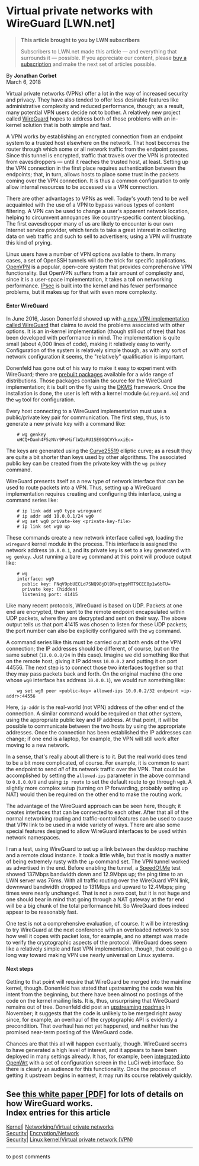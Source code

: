 # Virtual private networks with WireGuard [LWN.net]

> **This article brought to you by LWN subscribers**
> 
> Subscribers to LWN.net made this article — and everything that surrounds it — possible. If you appreciate our content, please [buy a subscription](/Promo/nst-nag3/subscribe) and make the next set of articles possible. 

By **Jonathan Corbet**  
March 6, 2018 

Virtual private networks (VPNs) offer a lot in the way of increased security and privacy. They have also tended to offer less desirable features like administrative complexity and reduced performance, though; as a result, many potential VPN users decide not to bother. A relatively new project called [WireGuard](https://www.wireguard.com/) hopes to address both of those problems with an in-kernel solution that is both simple and fast. 

A VPN works by establishing an encrypted connection from an endpoint system to a trusted host elsewhere on the network. That host becomes the router through which some or all network traffic from the endpoint passes. Since this tunnel is encrypted, traffic that travels over the VPN is protected from eavesdroppers — until it reaches the trusted host, at least. Setting up the VPN connection in the first place requires authentication between the endpoints; that, in turn, allows hosts to place some trust in the packets coming over the VPN connection. It is thus a common configuration to only allow internal resources to be accessed via a VPN connection. 

There are other advantages to VPNs as well. Today's youth tend to be well acquainted with the use of a VPN to bypass various types of content filtering. A VPN can be used to change a user's apparent network location, helping to circumvent annoyances like country-specific content blocking. The first eavesdropper many of us are likely to encounter is our own Internet service provider, which tends to take a great interest in collecting data on web traffic and such to sell to advertisers; using a VPN will frustrate this kind of prying. 

Linux users have a number of VPN options available to them. In many cases, a set of OpenSSH tunnels will do the trick for specific applications. [OpenVPN](https://openvpn.net/) is a popular, open-core system that provides comprehensive VPN functionality. But OpenVPN suffers from a fair amount of complexity and, since it is a user-space implementation, it takes a toll on networking performance. [IPsec](https://en.wikipedia.org/wiki/IPsec) is built into the kernel and has fewer performance problems, but it makes up for that with even more complexity. 

#### Enter WireGuard

In June 2016, Jason Donenfeld showed up with [a new VPN implementation called WireGuard](/Articles/693015/) that claims to avoid the problems associated with other options. It is an in-kernel implementation (though still out of tree) that has been developed with performance in mind. The implementation is quite small (about 4,000 lines of code), making it relatively easy to verify. Configuration of the system is relatively simple though, as with any sort of network configuration it seems, the "relatively" qualification is important. 

Donenfeld has gone out of his way to make it easy to experiment with WireGuard; there are [prebuilt packages](https://www.wireguard.com/install/) available for a wide range of distributions. Those packages contain the source for the WireGuard implementation; it is built on the fly using the [DKMS](https://github.com/dell/dkms) framework. Once the installation is done, the user is left with a kernel module (`wireguard.ko`) and the `wg` tool for configuration. 

Every host connecting to a WireGuard implementation must use a public/private key pair for communication. The first step, thus, is to generate a new private key with a command like: 
    
    
        # wg genkey
        uHCQ+Damh4F5zNVr9PvHiflW2aRU1SE0GQCVYkvxiEc=
    

The keys are generated using the [Curve25519](https://en.wikipedia.org/wiki/Curve25519) elliptic curve; as a result they are quite a bit shorter than keys used by other algorithms. The associated public key can be created from the private key with the `wg pubkey` command. 

WireGuard presents itself as a new type of network interface that can be used to route packets into a VPN. Thus, setting up a WireGuard implementation requires creating and configuring this interface, using a command series like: 
    
    
        # ip link add wg0 type wireguard
        # ip addr add 10.0.0.1/24 wg0
        # wg set wg0 private-key <private-key-file>
        # ip link set wg0 up
    

These commands create a new network interface called `wg0`, loading the `wireguard` kernel module in the process. This interface is assigned the network address `10.0.0.1`, and its private key is set to a key generated with `wg genkey`. Just running a bare `wg` command at this point will produce output like: 
    
    
        # wg
        interface: wg0
          public key: FNqV9pbUECLd7SNQ98jDlDRxqtppMTT9CEE8p1w6bTU=
          private key: (hidden)
          listening port: 41415
    

Like many recent protocols, WireGuard is based on UDP. Packets at one end are encrypted, then sent to the remote endpoint encapsulated within UDP packets, where they are decrypted and sent on their way. The above output tells us that port 41415 was chosen to listen for these UDP packets; the port number can also be explicitly configured with the `wg` command. 

A command series like this must be carried out at both ends of the VPN connection; the IP addresses should be different, of course, but on the same subnet (`10.0.0.0/24` in this case). Imagine we did something like that on the remote host, giving it IP address `10.0.0.2` and putting it on port 44556. The next step is to connect those two interfaces together so that they may pass packets back and forth. On the original machine (the one whose `wg0` interface has address `10.0.0.1`), we would run something like: 
    
    
        wg set wg0 peer <public-key> allowed-ips 10.0.0.2/32 endpoint <ip-addr>:44556
    

Here, `ip-addr` is the real-world (not VPN) address of the other end of the connection. A similar command would be required on that other system, using the appropriate public key and IP address. At that point, it will be possible to communicate between the two hosts by using the appropriate addresses. Once the connection has been established the IP addresses can change; if one end is a laptop, for example, the VPN will still work after moving to a new network. 

In a sense, that's really about all there is to it. But the real world does tend to be a bit more complicated, of course. For example, it is common to want the endpoint to send _all_ of its network traffic over the VPN. That could be accomplished by setting the `allowed-ips` parameter in the above command to `0.0.0.0/0` and using `ip route` to set the default route to go through `wg0`. A slightly more complex setup (turning on IP forwarding, probably setting up NAT) would then be required on the other end to make the routing work. 

The advantage of the WireGuard approach can be seen here, though; it creates interfaces that can be connected to each other. After that all of the normal networking routing and traffic-control features can be used to cause that VPN link to be used in a wide variety of ways. There are also some special features designed to allow WireGuard interfaces to be used within network namespaces. 

I ran a test, using WireGuard to set up a link between the desktop machine and a remote cloud instance. It took a little while, but that is mostly a matter of being extremely rusty with the `ip` command set. The VPN tunnel worked as advertised in the end. Before enabling the tunnel, a [SpeedOf.Me](https://speedof.me/) test showed 137Mbps bandwidth down and 12.9Mbps up; the ping time to an LWN server was 76ms. With all traffic routing over the WireGuard VPN link, downward bandwidth dropped to 131Mbps and upward to 12.4Mbps; ping times were nearly unchanged. That is not a zero cost, but it is not huge and one should bear in mind that going through a NAT gateway at the far end will be a big chunk of the total performance hit. So WireGuard does indeed appear to be reasonably fast. 

One test is not a comprehensive evaluation, of course. It will be interesting to try WireGuard at the next conference with an overloaded network to see how well it copes with packet loss, for example, and no attempt was made to verify the cryptographic aspects of the protocol. WireGuard does seem like a relatively simple and fast VPN implementation, though, that could go a long way toward making VPN use nearly universal on Linux systems. 

#### Next steps

Getting to that point will require that WireGuard be merged into the mainline kernel, though. Donenfeld has stated that upstreaming the code was his intent from the beginning, but there have been almost no postings of the code on the kernel mailing lists. It is, thus, unsurprising that WireGuard remains out of tree. Donenfeld did post an [upstreaming roadmap](/Articles/748584/) in November; it suggests that the code is unlikely to be merged right away since, for example, an overhaul of the cryptographic API is evidently a precondition. That overhaul has not yet happened, and neither has the promised near-term posting of the WireGuard code. 

Chances are that this all will happen eventually, though. WireGuard seems to have generated a high level of interest, and it appears to have been deployed in many settings already. It has, for example, been [integrated into OpenWrt](https://danrl.com/blog/2017/luci-proto-wireguard/) with a set of configuration screen in the LuCi web interface. So there is clearly an audience for this functionality. Once the process of getting it upstream begins in earnest, it may run its course relatively quickly. 

See [this white paper [PDF]](https://www.wireguard.com/papers/wireguard.pdf) for lots of details on how WireGuard works.  
Index entries for this article  
---  
[Kernel](/Kernel/Index)| [Networking/Virtual private networks](/Kernel/Index#Networking-Virtual_private_networks)  
[Security](/Security/Index/)| [Encryption/Network](/Security/Index/#Encryption-Network)  
[Security](/Security/Index/)| [Linux kernel/Virtual private network (VPN)](/Security/Index/#Linux_kernel-Virtual_private_network_VPN)  
  


* * *

to post comments 
